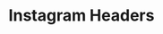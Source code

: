 ---
inv_num: 2022-016
add_credit:
url: 2022-016
title: Instagram Headers
year: '2022'
display_year: '2022'
medium: Instagram Headers
dims: 'Variable. '
pitch: 'Open Are.na channel for common (and uncommon) Instagram headers. '
ps:
live_url: https://www.are.na/cory-arcangel/instagram-headers
youtube:
related_code:
subheading:
download:
commission:
layout: things-i-made
---